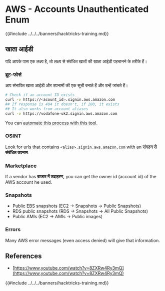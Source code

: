 # AWS - Accounts Unauthenticated Enum

{{#include ../../../banners/hacktricks-training.md}}

## खाता आईडी

यदि आपके पास एक लक्ष्य है, तो लक्ष्य से संबंधित खातों की खाता आईडी पहचानने के तरीके हैं।

### ब्रूट-फोर्स

आप संभावित खाता आईडी और उपनामों की एक सूची बनाते हैं और उन्हें जांचते हैं।
```bash
# Check if an account ID exists
curl -v https://<acount_id>.signin.aws.amazon.com
## If response is 404 it doesn't, if 200, it exists
## It also works from account aliases
curl -v https://vodafone-uk2.signin.aws.amazon.com
```
You can [automate this process with this tool](https://github.com/dagrz/aws_pwn/blob/master/reconnaissance/validate_accounts.py).

### OSINT

Look for urls that contains `<alias>.signin.aws.amazon.com` with an **संगठन से संबंधित उपनाम**.

### Marketplace

If a vendor has **बाजार में उदाहरण,** you can get the owner id (account id) of the AWS account he used.

### Snapshots

- Public EBS snapshots (EC2 -> Snapshots -> Public Snapshots)
- RDS public snapshots (RDS -> Snapshots -> All Public Snapshots)
- Public AMIs (EC2 -> AMIs -> Public images)

### Errors

Many AWS error messages (even access denied) will give that information.

## References

- [https://www.youtube.com/watch?v=8ZXRw4Ry3mQ](https://www.youtube.com/watch?v=8ZXRw4Ry3mQ)

{{#include ../../../banners/hacktricks-training.md}}
